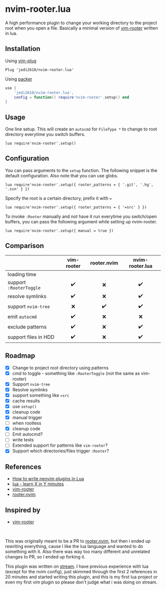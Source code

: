 # nvim-rooter.lua

A high performance plugin to change your working directory to the project root when you open a file.
Basically a minimal version of [vim-rooter](https://github.com/airblade/vim-rooter) written in lua.

## Installation

Using [vim-plug](https://github.com/junegunn/vim-plug)

```vim
Plug 'jedi2610/nvim-rooter.lua'
```

Using [packer](https://github.com/wbthomason/packer.nvim)

```lua
use {
    'jedi2610/nvim-rooter.lua',
    config = function() require'nvim-rooter'.setup() end
}
```

## Usage

One line setup. This will create an `autocmd` for `FileType *` to change to root directory everytime
you switch buffers.

```vim
lua require'nvim-rooter'.setup()
```

## Configuration

You can pass arguments to the `setup` function. The following snippet is the default configuration.
Also note that you can use globs.

```vim
lua require'nvim-rooter'.setup({ rooter_patterns = { '.git', '.hg', '.svn' } })
```

Specify the root is a certain directory, prefix it with `=`

```vim
lua require'nvim-rooter'.setup({ rooter_patterns = { '=src' } })
```

To invoke `:Rooter` manually and not have it run everytime you switch/open buffers, you can pass the
following argument while setting up nvim-rooter.

```vim
lua require'nvim-rooter'.setup({ manual = true })
```

## Comparison

|                           |      vim-rooter      |      rooter.nvim     |    nvim-rooter.lua   |
|---------------------------|:--------------------:|:--------------------:|:--------------------:|
| loading time              |                      |                      |                      |
| support `:RooterToggle`   |  :heavy_check_mark:  |         :x:          |  :heavy_check_mark:  |
| resolve symlinks          |  :heavy_check_mark:  |         :x:          |  :heavy_check_mark:  |
| support `nvim-tree`       |         :x:          |  :heavy_check_mark:  |  :heavy_check_mark:  |
| emit `autocmd`            |  :heavy_check_mark:  |         :x:          |         :x:          |
| exclude patterns          |  :heavy_check_mark:  |         :x:          |  :heavy_check_mark:  |
| support files in HDD      |  :heavy_check_mark:  |         :x:          |  :heavy_check_mark:  |


## Roadmap

- [x] Change to project root directory using patterns
- [x] cmd to toggle - something like `:RooterToggle` (not the same as vim-rooter)
- [x] Support `nvim-tree`
- [x] Resolve symlinks
- [x] support something like `=src`
- [x] cache results
- [x] use `setup()`
- [x] cleanup code
- [x] manual trigger
- [ ] when rootless
- [x] cleanup code
- [ ] Emit autocmd?
- [ ] write tests
- [ ] Extended support for patterns like `vim-rooter`?
- [x] Support which directories/files trigger `:Rooter`?

## References

- [How to write neovim plugins in Lua](https://www.2n.pl/blog/how-to-write-neovim-plugins-in-lua)
- [lua - learn X in Y minutes](https://learnxinyminutes.com/docs/lua/)
- [vim-rooter](https://github.com/airblade/vim-rooter)
- [rooter.nvim](https://github.com/ygm2/rooter.nvim)


## Inspired by

- [vim-rooter](https://github.com/airblade/vim-rooter)

<br>

This was originally meant to be a PR to [rooter.nvim](https://github.com/ygm2/rooter.nvim), but
then i ended up rewriting everything, cause I like the lua language and wanted to do something
with it. Also there was way too many different and unrelated changes to PR, so I ended up forking
it.

This plugin was written on [stream](https://youtu.be/9RKkTfv4bNI). I have previous experience with
lua (except for the nvim config), just skimmed through the first 2 references in 20 minutes and
started writing this plugin, and this is my first lua project or even my first vim plugin so please
don't judge what i was doing on stream.
